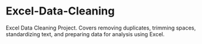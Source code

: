 # Excel-Data-Cleaning
Excel Data Cleaning Project. Covers removing duplicates, trimming spaces, standardizing text, and preparing data for analysis using Excel.
